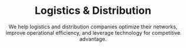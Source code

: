 ---
layout: sub-industry
parent: Retail and Consumer Goods
order: 3
title: "Logistics & Distribution"
subtitle: "We help logistics and distribution companies optimize their networks, improve operational efficiency, and leverage technology for competitive advantage."
  
challenges:
  - "Meeting same-day and next-day delivery expectations"
  - "Managing last-mile delivery costs"
  - "Optimizing warehouse operations and automation"
  - "Enhancing visibility across the supply chain"
  
solutions:
  - title: "Last-Mile Delivery Optimization"
    content:
      - "Route optimization algorithms implementation"
      - "Crowd-sourced delivery model evaluation"
      - "Micro-fulfillment center strategy development"
  - title: "Warehouse Optimization"
    content:
      - "IoT-enabled inventory management"
      - "Predictive maintenance for equipment"
  - title: "Supply Chain Visibility Enhancement"
    content:
      - "Real-time tracking and monitoring solutions"
      - "Advanced analytics for performance optimization"
  
outcomes:
  - "20-30% reduction in last-mile delivery costs"
  - "25-35% improvement in warehouse productivity"
  - "Enhanced on-time delivery performance"
  - "Increased supply chain resilience and adaptability"
  
why_choose:
  - "Logistics & Distribution Expertise: In-depth knowledge of supply chain and distribution challenges."
  - "Operational Excellence: Streamlining logistics processes for enhanced efficiency and cost savings."
  - "Technology Integration: Leveraging advanced technologies like IoT and analytics for improved visibility and performance."
  - "Customer-Centric Solutions: Enhancing delivery experiences through optimized strategies."
  - "Collaborative Partnership: Working closely with your team to deliver customized and impactful solutions."
  
cta-title: "Ready to optimize your Logistics & Distribution operations?"
cta: "Contact SLKone today to discover how our specialized services can enhance your delivery efficiency and supply chain resilience."
icon: "fa-truck-fast"
color: "cinnabar"
image: "/assets/images/backgrounds/logistics-distribution.webp"
---